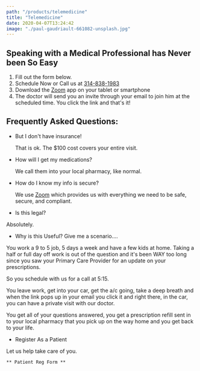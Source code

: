 ```yaml
---
path: "/products/telemedicine"
title: "Telemedicine"
date: 2020-04-07T13:24:42
image: "./paul-gaudriault-661082-unsplash.jpg"
---
```


## Speaking with a Medical Professional has Never been So Easy

1. Fill out the form below.
2. Schedule Now or Call us at <a href="tel:314-838-1983">314-838-1983<a/>
3. Download the <a href="https://zoom.us/" target="blank" rel="noopener noreferrer">Zoom</a> app on your tablet or smartphone
4. The doctor will send you an invite through your email to join him at the scheduled time. You click the link and that's it!

## Frequently Asked Questions:

- But I don't have insurance!

  That is ok. The \$100 cost covers your entire visit.
  ​

- How will I get my medications?

  We call them into your local pharmacy, like normal.

- How do I know my info is secure?

  We use <a href="https://zoom.us/" target="blank" rel="noopener noreferrer">Zoom</a> which provides us with everything we need to be safe, secure, and compliant.
  ​

- Is this legal?

Absolutely.
​

- Why is this Useful? Give me a scenario....

You work a 9 to 5 job, 5 days a week and have a few kids at home.
Taking a half or full day off work is out of the question and it's been WAY too long since you saw your Primary Care Provider for an update on your prescriptions.

So you schedule with us for a call at 5:15.

You leave work, get into your car, get the a/c going, take a deep breath and when the link pops up in your email you click it and right there, in the car, you can have a private visit with our doctor.

You get all of your questions answered, you get a prescription refill sent in to your local pharmacy that you pick up on the way home and you get back to your life.

- Register As a Patient

Let us help take care of you.

    ** Patient Reg Form **
